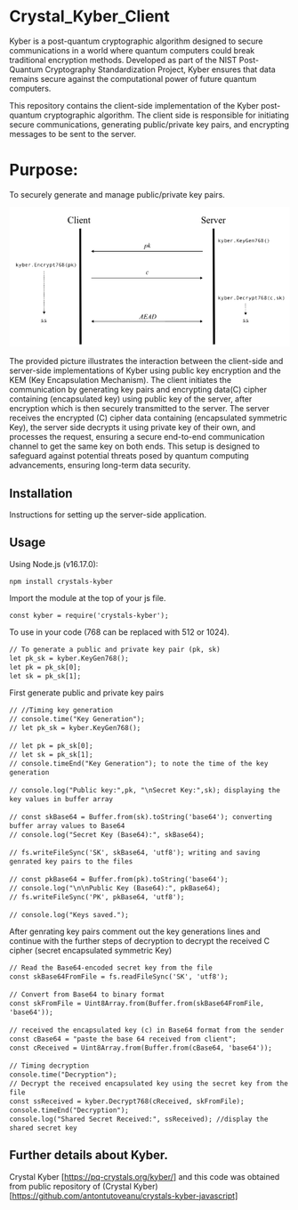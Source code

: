 # Crystal_Kyber_Client

Kyber is a post-quantum cryptographic algorithm designed to secure communications in a world where quantum computers could break traditional encryption methods. Developed as part of the NIST Post-Quantum Cryptography Standardization Project, Kyber ensures that data remains secure against the computational power of future quantum computers.

This repository contains the client-side implementation of the Kyber post-quantum cryptographic algorithm. The client side is responsible for initiating secure communications, generating public/private key pairs, and encrypting messages to be sent to the server.

# Purpose:
To securely generate and manage public/private key pairs.

![Client-Server Interaction](Kyber_WorkFlow.png)

The provided picture illustrates the interaction between the client-side and server-side implementations of Kyber using public key encryption and the KEM (Key Encapsulation Mechanism). The client initiates the communication by generating key pairs and encrypting data(C) cipher containing (encapsulated key) using public key of the server, after encryption which is then securely transmitted to the server. The server receives the encrypted (C) cipher data containing (encapsulated symmetric Key), the server side decrypts it using private key of their own, and processes the request, ensuring a secure end-to-end communication channel to get the same key on both ends. This setup is designed to safeguard against potential threats posed by quantum computing advancements, ensuring long-term data security.

## Installation
Instructions for setting up the server-side application.

## Usage
Using Node.js (v16.17.0):
```
npm install crystals-kyber
```
Import the module at the top of your js file.

```
const kyber = require('crystals-kyber');
```
To use in your code (768 can be replaced with 512 or 1024).
```
// To generate a public and private key pair (pk, sk)
let pk_sk = kyber.KeyGen768();
let pk = pk_sk[0];
let sk = pk_sk[1];
```

First generate public and private key pairs 
```
// //Timing key generation
// console.time("Key Generation");
// let pk_sk = kyber.KeyGen768();

// let pk = pk_sk[0];
// let sk = pk_sk[1];
// console.timeEnd("Key Generation"); to note the time of the key generation

// console.log("Public key:",pk, "\nSecret Key:",sk); displaying the key values in buffer array

// const skBase64 = Buffer.from(sk).toString('base64'); converting buffer array values to Base64
// console.log("Secret Key (Base64):", skBase64);

// fs.writeFileSync('SK', skBase64, 'utf8'); writing and saving genrated key pairs to the files

// const pkBase64 = Buffer.from(pk).toString('base64');
// console.log("\n\nPublic Key (Base64):", pkBase64);
// fs.writeFileSync('PK', pkBase64, 'utf8');

// console.log("Keys saved.");
```
After genrating key pairs comment out the key generations lines and continue with the further steps of decryption to decrypt the received C cipher (secret encapsulated symmetric Key)

```
// Read the Base64-encoded secret key from the file
const skBase64FromFile = fs.readFileSync('SK', 'utf8');

// Convert from Base64 to binary format
const skFromFile = Uint8Array.from(Buffer.from(skBase64FromFile, 'base64'));

// received the encapsulated key (c) in Base64 format from the sender
const cBase64 = "paste the base 64 received from client";
const cReceived = Uint8Array.from(Buffer.from(cBase64, 'base64'));

// Timing decryption
console.time("Decryption");
// Decrypt the received encapsulated key using the secret key from the file
const ssReceived = kyber.Decrypt768(cReceived, skFromFile);
console.timeEnd("Decryption");
console.log("Shared Secret Received:", ssReceived); //display the shared secret key
```
## Further details about Kyber.
Crystal Kyber [https://pq-crystals.org/kyber/]
and this code was obtained from public repository of (Crystal Kyber) [https://github.com/antontutoveanu/crystals-kyber-javascript] 
